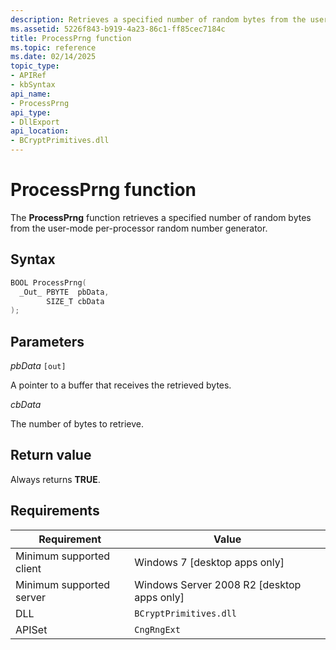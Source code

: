 ```yaml
---
description: Retrieves a specified number of random bytes from the user-mode per-processor random number generator.
ms.assetid: 5226f843-b919-4a23-86c1-ff85cec7184c
title: ProcessPrng function
ms.topic: reference
ms.date: 02/14/2025
topic_type: 
- APIRef
- kbSyntax
api_name: 
- ProcessPrng
api_type: 
- DllExport
api_location: 
- BCryptPrimitives.dll
---
```


# ProcessPrng function

The **ProcessPrng** function retrieves a specified number of random bytes from the user-mode per-processor random number generator.

## Syntax

```C++
BOOL ProcessPrng(
  _Out_ PBYTE  pbData,
        SIZE_T cbData
);
```

## Parameters

*pbData* `[out]`

A pointer to a buffer that receives the retrieved bytes.

*cbData*

The number of bytes to retrieve.

## Return value

Always returns **TRUE**.

## Requirements

| Requirement | Value |
|--------|--------|
| Minimum supported client | Windows 7 \[desktop apps only\] |
| Minimum supported server | Windows Server 2008 R2 \[desktop apps only\] |
| DLL | `BCryptPrimitives.dll` |
| APISet | `CngRngExt` |
